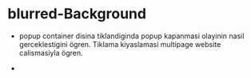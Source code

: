 # blurred-Background


* popup container disina tiklandiginda popup kapanmasi olayinin nasil gerceklestigini ögren. Tiklama kiyaslamasi multipage website calismasiyla ögren.

-
